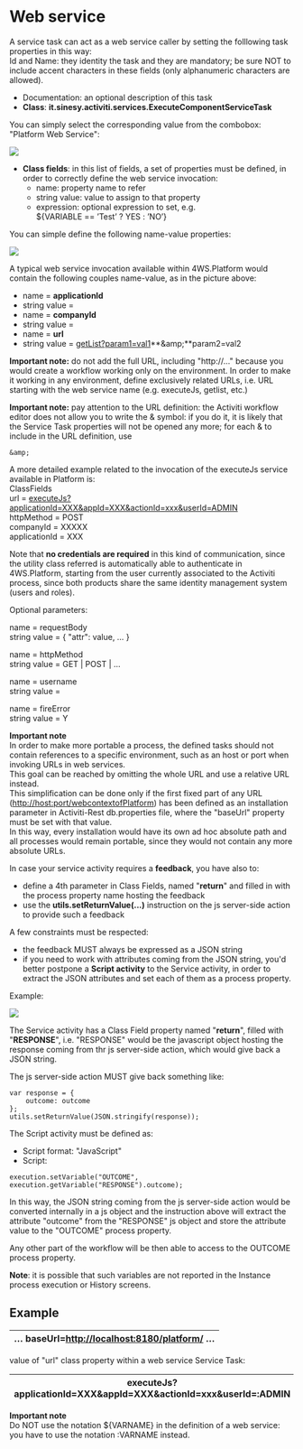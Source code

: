 # Web service

A service task can act as a web service caller by setting the folllowing task properties in this way:\
Id and Name: they identity the task and they are mandatory; be sure NOT to include accent characters in these fields (only alphanumeric characters are allowed).



* Documentation: an optional description of this task
* **Class**: **it.sinesy.activiti.services.ExecuteComponentServiceTask**

You can simply select the corresponding value from the combobox: "Platform Web Service":

![](<../../../../.gitbook/assets/image (23).png>)

* **Class fields**: in this list of fields, a set of properties must be defined, in order to correctly define the web service invocation:
  * name: property name to refer
  * string value: value to assign to that property
  * expression: optional expression to set, e.g.\
    ${VARIABLE == ’Test’ ? YES : ’NO’}

You can simple define the following name-value properties:

![](<../../../../.gitbook/assets/image (19).png>)

A typical web service invocation available within 4WS.Platform would contain the following couples name-value, as in the picture above:

* name = **applicationId**
* string value =
* name = **companyId**
* string value =
* name = **url**
* string value = [getList?param1=val1](http://host/:port/platform/getList?param1=val1)**\&amp;**param2=val2

**Important note:** do not add the full URL, including "http://..." because you would create a workflow working only on the environment. In order to make it working in any environment, define exclusively related URLs, i.e. URL starting with the web service name (e.g. executeJs, getlist, etc.)

**Important note:** pay attention to the URL definition: the Activiti workflow editor does not allow you to write the & symbol: if you do it, it is likely that the Service Task properties will not be opened any more; for each & to include in the URL definition, use

```
&amp;
```

A more detailed example related to the invocation of the executeJs service available in Platform is:\
ClassFields\
url = [executeJs?applicationId=XXX\&appId=XXX\&actionId=xxx\&userId=ADMIN](http://host/:port/platform/executeJs?applicationId=XXX\&amp;appId=XXX\&amp;actionId=xxx\&amp;userId=ADMIN)\
httpMethod = POST\
companyId = XXXXX\
applicationId = XXX

Note that **no credentials are required** in this kind of communication, since the utility class referred is automatically able to authenticate in 4WS.Platform, starting from the user currently associated to the Activiti process, since both products share the same identity management system (users and roles).

Optional parameters:

name = requestBody\
string value = { "attr": value, … }

name = httpMethod\
string value = GET | POST | …

name = username\
string value =

name = fireError\
string value = Y

**Important note**\
In order to make more portable a process, the defined tasks should not contain references to a specific environment, such as an host or port when invoking URLs in web services.\
This goal can be reached by omitting the whole URL and use a relative URL instead.\
This simplification can be done only if the first fixed part of any URL ([http://host:port/webcontextofPlatform](http://host/:port/webcontextofPlatform)) has been defined as an installation parameter in Activiti-Rest db.properties file, where the "baseUrl" property must be set with that value.\
In this way, every installation would have its own ad hoc absolute path and all processes would remain portable, since they would not contain any more absolute URLs.



In case your service activity requires a **feedback**, you have also to:

* define a 4th parameter in Class Fields, named "**return**" and filled in with the process property name hosting the feedback
* use the **utils.setReturnValue(...)** instruction on the js server-side action to provide such a feedback

A few constraints must be respected:

* the feedback MUST always be expressed as a JSON string
* if you need to work with attributes coming from the JSON string, you'd better postpone a **Script activity** to the Service activity, in order to extract the JSON attributes and set each of them as a process property.

Example:

![](<../../../../.gitbook/assets/image (24).png>)

The Service activity has a Class Field property named "**return**", filled with "**RESPONSE**", i.e. "RESPONSE" would be the javascript object hosting the response coming from thr js server-side action, which would give back a JSON string.

The js server-side action MUST give back something like:

```
var response = {
    outcome: outcome
};
utils.setReturnValue(JSON.stringify(response));
```

The Script activity must be defined as:

* Script format: "JavaScript"&#x20;
* Script:

```
execution.setVariable("OUTCOME", execution.getVariable("RESPONSE").outcome);
```

In this way, the JSON string coming from the js server-side action would be converted internally in a js object and the instruction above will extract the attribute "outcome" from the "RESPONSE" js object and store the attribute value to the "OUTCOME" process property.

Any other part of the workflow will be then able to access to the OUTCOME process property.

**Note**: it is possible that such variables are not reported in the Instance process execution or History screens.

## Example

| … baseUrl=[http://localhost:8180/platform/](http://localhost:8180/platform/) … |
| ------------------------------------------------------------------------------ |

value of "url" class property within a web service Service Task:

| executeJs?applicationId=XXX\&appId=XXX\&actionId=xxx\&userId=:ADMIN |
| ------------------------------------------------------------------- |

**Important note**\
Do NOT use the notation ${VARNAME} in the definition of a web service: you have to use the notation :VARNAME instead.
